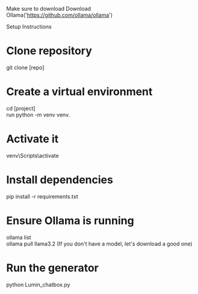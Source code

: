 
Make sure to download Download Ollama('https://github.com/ollama/ollama')

Setup Instructions
# Clone repository
git clone [repo]

# Create a virtual environment
cd [project] <br>
run python -m venv venv.

# Activate it
venv\Scripts\activate

# Install dependencies
pip install -r requirements.txt

# Ensure Ollama is running
ollama list  
ollama pull llama3.2 (If you don't have a model, let's download a good one)

# Run the generator
python Lumin_chatbox.py
